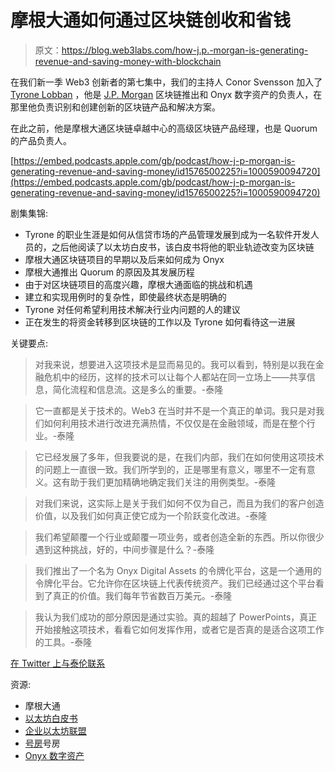 # 摩根大通如何通过区块链创收和省钱

> 原文：<https://blog.web3labs.com/how-j.p.-morgan-is-generating-revenue-and-saving-money-with-blockchain>

在我们新一季 Web3 创新者的第七集中，我们的主持人 Conor Svensson 加入了 [Tyrone Lobban](https://www.linkedin.com/in/tylobban/) ，他是 [J.P. Morgan](https://www.jpmorgan.com/global) 区块链推出和 Onyx 数字资产的负责人，在那里他负责识别和创建创新的区块链产品和解决方案。

在此之前，他是摩根大通区块链卓越中心的高级区块链产品经理，也是 Quorum 的产品负责人。

[https://embed.podcasts.apple.com/gb/podcast/how-j-p-morgan-is-generating-revenue-and-saving-money/id1576500225?i=1000590094720](https://embed.podcasts.apple.com/gb/podcast/how-j-p-morgan-is-generating-revenue-and-saving-money/id1576500225?i=1000590094720)

剧集集锦:

*   Tyrone 的职业生涯是如何从信贷市场的产品管理发展到成为一名软件开发人员的，之后他阅读了以太坊白皮书，该白皮书将他的职业轨迹改变为区块链
*   摩根大通区块链项目的早期以及后来如何成为 Onyx
*   摩根大通推出 Quorum 的原因及其发展历程
*   由于对区块链项目的高度兴趣，摩根大通面临的挑战和机遇
*   建立和实现用例时的复杂性，即使最终状态是明确的
*   Tyrone 对任何希望利用技术解决行业内问题的人的建议
*   正在发生的将资金转移到区块链的工作以及 Tyrone 如何看待这一进展

关键要点:

> 对我来说，想要进入这项技术是显而易见的。我可以看到，特别是以我在金融危机中的经历，这样的技术可以让每个人都站在同一立场上——共享信息，简化流程和信息流。这是多么的重要。-泰隆

> 它一直都是关于技术的。Web3 在当时并不是一个真正的单词。我只是对我们如何利用技术进行改进充满热情，不仅仅是在金融领域，而是在整个行业。-泰隆

> 它已经发展了多年，但我要说的是，在我们内部，我们在如何使用这项技术的问题上一直很一致。我们所学到的，正是哪里有意义，哪里不一定有意义。这有助于我们更加精确地确定我们关注的用例类型。-泰隆

> 对我们来说，这实际上是关于我们如何不仅为自己，而且为我们的客户创造价值，以及我们如何真正使它成为一个阶跃变化改进。-泰隆

> 我们希望颠覆一个行业或颠覆一项业务，或者创造全新的东西。所以你很少遇到这种挑战，好的，中间步骤是什么？-泰隆

> 我们推出了一个名为 Onyx Digital Assets 的令牌化平台，这是一个通用的令牌化平台。它允许你在区块链上代表传统资产。我们已经通过这个平台看到了真正的价值。我们每年节省数百万美元。-泰隆

> 我认为我们成功的部分原因是通过实验。真的超越了 PowerPoints，真正开始接触这项技术，看看它如何发挥作用，或者它是否真的是适合这项工作的工具。-泰隆

[在 Twitter 上与泰伦联系](https://twitter.com/TyLobban)

资源:

*   摩根大通
*   [以太坊白皮书](https://ethereum.org/en/whitepaper/)
*   [企业以太坊联盟](https://entethalliance.org/)
*   [号房](https://www.jpmorgan.com/news/strategic-partnership-to-drive-enterprise-adoption-of-quorum)号房
*   [Onyx 数字资产](https://www.jpmorgan.com/onyx/onyx-digital-assets.htm)